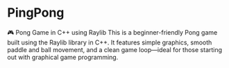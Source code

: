 # PingPong
🎮 Pong Game in C++ using Raylib This is a beginner-friendly Pong game built using the Raylib library in C++. It features simple graphics, smooth paddle and ball movement, and a clean game loop—ideal for those starting out with graphical game programming.
